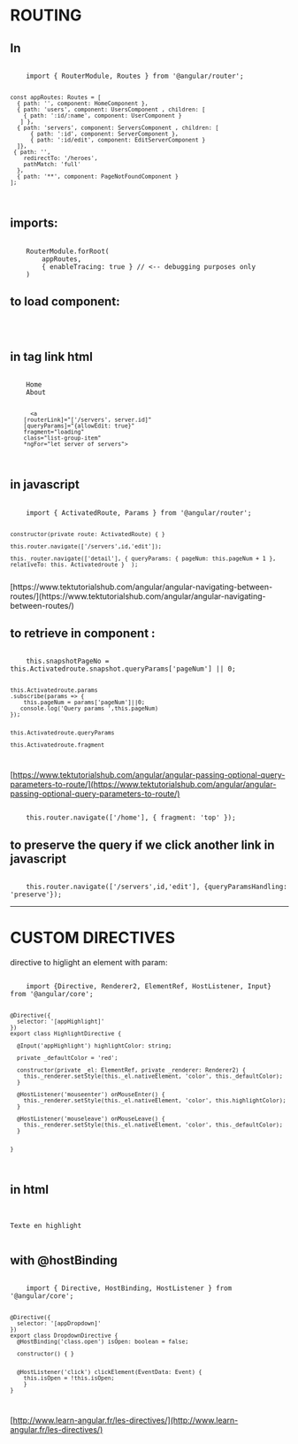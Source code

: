 # ROUTING
## In 

<code>
	import { RouterModule, Routes } from '@angular/router';

	const appRoutes: Routes = [
	  { path: '', component: HomeComponent },
	  { path: 'users', component: UsersComponent , children: [
		{ path: ':id/:name', component: UserComponent }
	   ] },
	  { path: 'servers', component: ServersComponent , children: [
	      { path: ':id', component: ServerComponent },
	      { path: ':id/edit', component: EditServerComponent } 
	  ]},
	 { path: '',
	    redirectTo: '/heroes',
	    pathMatch: 'full'
	  },
	  { path: '**', component: PageNotFoundComponent }
	];
</code>

## imports:

<code>
	RouterModule.forRoot(
		appRoutes,
		{ enableTracing: true } // <-- debugging purposes only
	)
</code>

## to load component:

<code>
	<router-outlet></router-outlet>
</code>


## in tag link html

<code>
	<a [routerLink]="['/']" routerLinkActive="active" [routerLinkActiveOptions]="{exact: true}">Home</a>
	<a [routerLink]="['/about']" routerLinkActive="active">About</a>

	      <a
		[routerLink]="['/servers', server.id]"
		[queryParams]="{allowEdit: true}" 
		fragment="loading"
		class="list-group-item"
		*ngFor="let server of servers">
</code>

## in javascript

<code>
	import { ActivatedRoute, Params } from '@angular/router';

	constructor(private route: ActivatedRoute) { }

	this.router.navigate(['/servers',id,'edit']);

	this._router.navigate(['detail'], { queryParams: { pageNum: this.pageNum + 1 }, relativeTo: this._Activatedroute } 	);
</code>
[https://www.tektutorialshub.com/angular/angular-navigating-between-routes/](https://www.tektutorialshub.com/angular/angular-navigating-between-routes/)


## to retrieve in component :

<code>    
	this.snapshotPageNo = this.Activatedroute.snapshot.queryParams['pageNum'] || 0;
     
	this.Activatedroute.params
	.subscribe(params => { 
	    this.pageNum = params['pageNum']||0;
	   console.log('Query params ',this.pageNum) 
	});


	this.Activatedroute.queryParams

	this.Activatedroute.fragment
</code>

[https://www.tektutorialshub.com/angular/angular-passing-optional-query-parameters-to-route/](https://www.tektutorialshub.com/angular/angular-passing-optional-query-parameters-to-route/)

<code>
	this.router.navigate(['/home'], { fragment: 'top' });
</code>


## to preserve the query if we click another link in javascript

<code>
	this.router.navigate(['/servers',id,'edit'], {queryParamsHandling: 'preserve'});
</code>

***

# CUSTOM DIRECTIVES

directive to higlight an element with param:

<code>
	import {Directive, Renderer2, ElementRef, HostListener, Input} from '@angular/core';

	@Directive({
	  selector: '[appHighlight]'
	})
	export class HighlightDirective {
	 
	  @Input('appHighlight') highlightColor: string;

	  private _defaultColor = 'red';

	  constructor(private _el: ElementRef, private _renderer: Renderer2) {
	    this._renderer.setStyle(this._el.nativeElement, 'color', this._defaultColor);
	  }

	  @HostListener('mouseenter') onMouseEnter() {
	    this._renderer.setStyle(this._el.nativeElement, 'color', this.highlightColor);
	  }

	  @HostListener('mouseleave') onMouseLeave() {
	    this._renderer.setStyle(this._el.nativeElement, 'color', this._defaultColor);
	  }


	}


</code>

## in html

<code>
	<div [appHighlight]="'yellow'">Texte en highlight</div>
</code>

## with @hostBinding

<code>
	import { Directive, HostBinding, HostListener } from '@angular/core';

	@Directive({
	  selector: '[appDropdown]'
	})
	export class DropdownDirective {
	  @HostBinding('class.open') isOpen: boolean = false;

	  constructor() { }
	    
	    
	  @HostListener('click') clickElement(EventData: Event) {
		this.isOpen = !this.isOpen;      
	    }
	}
</code>

[http://www.learn-angular.fr/les-directives/](http://www.learn-angular.fr/les-directives/)






